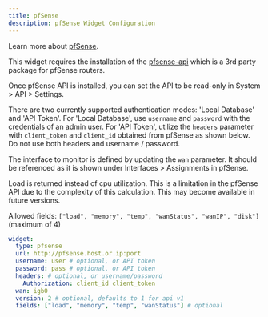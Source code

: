```yaml
---
title: pfSense
description: pfSense Widget Configuration
---
```


Learn more about [pfSense](https://github.com/pfsense/pfsense).

This widget requires the installation of the [pfsense-api](https://github.com/jaredhendrickson13/pfsense-api) which is a 3rd party package for pfSense routers.

Once pfSense API is installed, you can set the API to be read-only in System > API > Settings.

There are two currently supported authentication modes: 'Local Database' and 'API Token'. For 'Local Database', use `username` and `password` with the credentials of an admin user. For 'API Token', utilize the `headers` parameter with `client_token` and `client_id` obtained from pfSense as shown below. Do not use both headers and username / password.

The interface to monitor is defined by updating the `wan` parameter. It should be referenced as it is shown under Interfaces > Assignments in pfSense.

Load is returned instead of cpu utilization. This is a limitation in the pfSense API due to the complexity of this calculation. This may become available in future versions.

Allowed fields: `["load", "memory", "temp", "wanStatus", "wanIP", "disk"]` (maximum of 4)

```yaml
widget:
  type: pfsense
  url: http://pfsense.host.or.ip:port
  username: user # optional, or API token
  password: pass # optional, or API token
  headers: # optional, or username/password
    Authorization: client_id client_token
  wan: igb0
  version: 2 # optional, defaults to 1 for api v1
  fields: ["load", "memory", "temp", "wanStatus"] # optional
```
